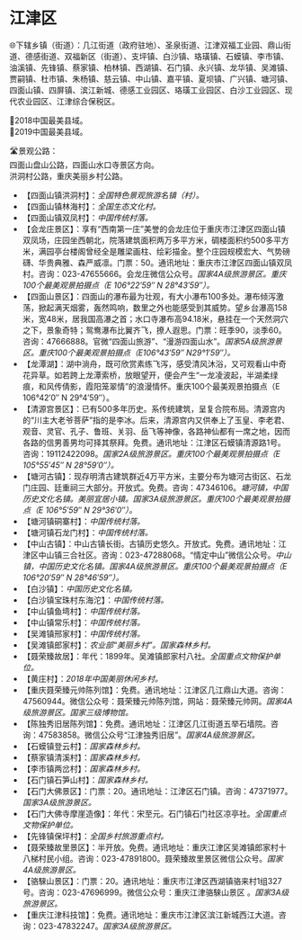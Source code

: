 # 江津区  
🌐下辖乡镇（街道）：几江街道（政府驻地）、圣泉街道、江津双福工业园、鼎山街道、德感街道、双福新区（街道）、支坪镇、白沙镇、珞璜镇、石蟆镇、李市镇、油溪镇、先锋镇、蔡家镇、柏林镇、西湖镇、石门镇、永兴镇、龙华镇、吴滩镇、贾嗣镇、杜市镇、朱杨镇、慈云镇、中山镇、嘉平镇、夏坝镇、广兴镇、塘河镇、四面山镇、四屏镇、滨江新城、德感工业园区、珞璜工业园区、白沙工业园区、现代农业园区、江津综合保税区。  
  
🏅2018中国最美县域。  
🏅2019中国最美县域。  
  
🛣️景观公路：  
四面山盘山公路，四面山水口寺景区方向。  
洪洞村公路，重庆美丽乡村公路。  
  
* 【四面山镇洪洞村】：*全国特色景观旅游名镇（村）。*
* 【四面山镇林海村】：*全国生态文化村。*
* 【四面山镇双凤村】：*中国传统村落。*  
* 【会龙庄景区】：享有“西南第一庄”美誉的会龙庄位于重庆市江津区四面山镇双凤场，庄园坐西朝北，院落建筑面积两万多平方米，碉楼面积约500多平方米，满园亭台楼阁曾经全是雕梁画柱、绘彩描金。整个庄园规模宏大、气势磅礴、华贵典雅、森严威凛。门票：50。通讯地址：重庆市江津区四面山镇双凤村。咨询：023-47655666。会龙庄微信公众号。*国家4A级旅游景区。重庆100个最美观景拍摄点（E 106°22′59″ N 28°43′59″）。*  
* 【四面山景区】：四面山的瀑布最为壮观，有大小瀑布100多处。瀑布倾泻激荡，掀起满天烟雾，轰然鸣响，数里之外也能感受到其威势。望乡台瀑高158米，宽48米，居我国高瀑之首；水口寺瀑布高94.18米，悬挂在一个天然洞穴之下，景象奇特；鸳鸯瀑布比翼齐飞，撩人遐思。门票：旺季90，淡季60。咨询：47666888。官微“四面山旅游”、“漫游四面山水”。*国家5A级旅游景区。重庆100个最美观景拍摄点（E106°43′59″ N29°1′59″）。*
* 【龙潭湖】：湖中淌舟，既可欣赏素练飞泻，感受清风沐浴，又可观看山中奇花异草。如若跨上龙潭索桥，放眼望开，便会产生“一龙凌波起，半湖柔绿痕，和风传倩影，霞阳笼翠情”的浪漫情怀。重庆100个最美观景拍摄点（E 106°42′0″ N 29°4′59″）。
* 【清源宫景区】：已有500多年历史。系传统建筑，呈复合院布局。清源宫内的“川主大老爷菩萨”指的是李冰。后来，清源宫内又供奉上了玉皇、李老君、观音、灵官、孔子、鲁班、关羽、岳飞等神像，各路神仙都有一席之地，因而各路的信男善男均可择其祭拜。免费。通讯地址：江津区石蟆镇清源路1号。咨询：19112422098。*国家2A级旅游景区。重庆100个最美观景拍摄点（E 105°55′45″ N 28°59′0″）。*    
* 【塘河古镇】：现存明清古建筑群近4万平方米，主要分布为塘河古街区、石龙门庄园、廷重祠三大部分。开放式。免费。咨询：47346106。*塘河镇，中国历史文化名镇。美丽宜居小镇。国家3A级旅游景区。重庆100个最美观景拍摄点（E 106°5′59″ N 29°36′0″）。*  
* 【塘河镇硐寨村】：*中国传统村落。*
* 【塘河镇石龙门村】：*中国传统村落。*
* 【中山古镇】：中山古镇长街。古镇历史悠久。开放式。免费。通讯地址：江津区中山镇三合社区。咨询：023-47288068。“情定中山”微信公众号。*中山镇，中国历史文化名镇。国家4A级旅游景区。重庆100个最美观景拍摄点（E 106°20′59″ N 28°46′59″）。*  
* 【白沙镇】：*中国历史文化名镇。*
* 【白沙镇宝珠村东海沱】：*中国传统村落。*
* 【中山镇鱼塆村】：*中国传统村落。*
* 【中山镇常乐村】：*中国传统村落。*  
* 【吴滩镇邢家村】：*中国传统村落。*
* 【吴滩镇郎家村】：*农业部“美丽乡村”。国家森林乡村。*
* 【聂荣臻故居】：年代：1899年。吴滩镇郎家村八社。*全国重点文物保护单位。*
* 【黄庄村】：*2018年中国美丽休闲乡村。*
* 【重庆聂荣臻元帅陈列馆】：免费。通讯地址：江津区几江鼎山大道。咨询：47560944。微信公众号：聂荣臻元帅陈列馆，网站：聂荣臻元帅网。*国家4A级旅游景区。国家三级博物馆。*  
* 【陈独秀旧居陈列馆】：免费。通讯地址：江津区几江街道五举石墙院。咨询：47583858。微信公众号“江津独秀旧居”。*国家4A级旅游景区。*  
* 【石蟆镇登云村】：*国家森林乡村。*
* 【蔡家镇清溪村】：*国家森林乡村。*
* 【李市镇两岔村】：*国家森林乡村。*
* 【石门镇石笋山村】：*国家森林乡村。*
* 【石门大佛景区】：门票：20。通讯地址：江津区石门镇。咨询：47371977。*国家3A级旅游景区。*  
* 【石门大佛寺摩崖造像】：年代：宋至元。石门镇石门社区凉亭社。*全国重点文物保护单位。*
* 【先锋镇保坪村】：*全国乡村旅游重点村。*    
* 【聂荣臻故里景区】：半开放。免费。通讯地址：重庆江津区吴滩镇郎家村十八梯村民小组。咨询：023-47891800。聂荣臻故里景区微信公众号。*国家4A级旅游景区。*  
* 【骆騋山景区】：门票：20。通讯地址：重庆市江津区西湖镇骆来村1组327号。咨询：023-47696999。微信公众号：重庆江津骆騋山景区 。*国家3A级旅游景区。*  
* 【重庆江津科技馆】：免费。通讯地址：重庆市江津区滨江新城西江大道。咨询：023-47832247。*国家3A级旅游景区。*  